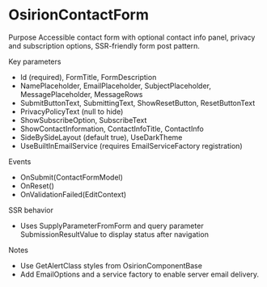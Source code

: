# OsirionContactForm

Purpose
Accessible contact form with optional contact info panel, privacy and subscription options, SSR-friendly form post pattern.

Key parameters
- Id (required), FormTitle, FormDescription
- NamePlaceholder, EmailPlaceholder, SubjectPlaceholder, MessagePlaceholder, MessageRows
- SubmitButtonText, SubmittingText, ShowResetButton, ResetButtonText
- PrivacyPolicyText (null to hide)
- ShowSubscribeOption, SubscribeText
- ShowContactInformation, ContactInfoTitle, ContactInfo
- SideBySideLayout (default true), UseDarkTheme
- UseBuiltInEmailService (requires EmailServiceFactory registration)

Events
- OnSubmit(ContactFormModel)
- OnReset()
- OnValidationFailed(EditContext)

SSR behavior
- Uses SupplyParameterFromForm and query parameter SubmissionResultValue to display status after navigation

Notes
- Use GetAlertClass styles from OsirionComponentBase
- Add EmailOptions and a service factory to enable server email delivery.
